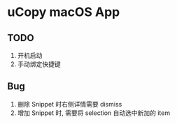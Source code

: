 # uCopy macOS App


## TODO

1. 开机启动
2. 手动绑定快捷键


## Bug

1. 删除 Snippet 时右侧详情需要 dismiss
2. 增加 Snippet 时, 需要将 selection 自动选中新加的 item
